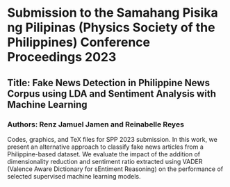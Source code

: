 # Submission to the Samahang Pisika ng Pilipinas (Physics Society of the Philippines) Conference Proceedings 2023
## Title: Fake News Detection in Philippine News Corpus using LDA and Sentiment Analysis with Machine Learning

### Authors: Renz Jamuel Jamen and Reinabelle Reyes

Codes, graphics, and TeX files for SPP 2023 submission. In this work, we present an alternative approach to classify fake news articles from a Philippine-based dataset. We evaluate the impact of the addition of
dimensionality reduction and sentiment ratio extracted using VADER (Valence Aware Dictionary for sEntiment Reasoning) on the performance of selected supervised machine learning models.

